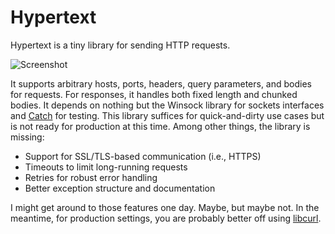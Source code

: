 # Hypertext

Hypertext is a tiny library for sending HTTP requests.

![Screenshot](https://i.imgur.com/UfXDi3g.png)

It supports arbitrary hosts, ports, headers, query parameters, and bodies for requests. For responses, it handles both fixed length and chunked bodies. It depends on nothing but the Winsock library for sockets interfaces and [Catch](https://github.com/catchorg/Catch2) for testing. This library suffices for quick-and-dirty use cases but is not ready for production at this time. Among other things, the library is missing:

* Support for SSL/TLS-based communication (i.e., HTTPS)
* Timeouts to limit long-running requests
* Retries for robust error handling
* Better exception structure and documentation

I might get around to those features one day. Maybe, but maybe not. In the meantime, for production settings, you are probably better off using [libcurl](https://github.com/curl/curl).
